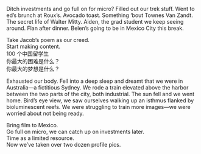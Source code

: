 Ditch investments and go full on for micro? Filled out our trek stuff. Went to ed’s brunch at Roux’s. Avocado toast. Something ‘bout Townes Van Zandt. The secret life of Walter Mitty. Aiden, the grad student we keep seeing around. Flan after dinner. Belen’s going to be in Mexico City this break. 

Take Jacob’s poem as our creed.  
Start making content.   
100 个中国留学生  
你最大的困难是什么？  
你最大的梦想是什么？

Exhausted our body. Fell into a deep sleep and dreamt that we were in Australia—a fictitious Sydney. We rode a train elevated above the harbor between the two parts of the city, both industrial. The sun fell and we went home. Bird’s eye view, we saw ourselves walking up an isthmus flanked by bioluminescent reefs. We were struggling to train more images—we were worried about not being ready. 

Bring film to Mexico.  
Go full on micro, we can catch up on investments later.  
Time as a limited resource.  
Now we’ve taken over two dozen profile pics.
